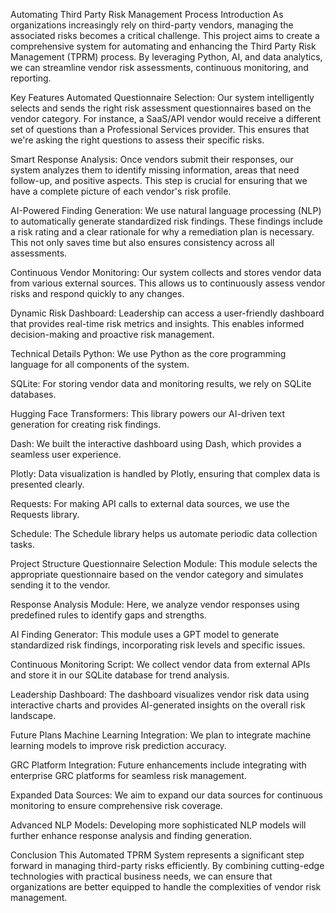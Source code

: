 Automating Third Party Risk Management Process
Introduction
As organizations increasingly rely on third-party vendors, managing the associated risks becomes a critical challenge. This project aims to create a comprehensive system for automating and enhancing the Third Party Risk Management (TPRM) process. By leveraging Python, AI, and data analytics, we can streamline vendor risk assessments, continuous monitoring, and reporting.

Key Features
Automated Questionnaire Selection:
Our system intelligently selects and sends the right risk assessment questionnaires based on the vendor category. For instance, a SaaS/API vendor would receive a different set of questions than a Professional Services provider. This ensures that we're asking the right questions to assess their specific risks.

Smart Response Analysis:
Once vendors submit their responses, our system analyzes them to identify missing information, areas that need follow-up, and positive aspects. This step is crucial for ensuring that we have a complete picture of each vendor's risk profile.

AI-Powered Finding Generation:
We use natural language processing (NLP) to automatically generate standardized risk findings. These findings include a risk rating and a clear rationale for why a remediation plan is necessary. This not only saves time but also ensures consistency across all assessments.

Continuous Vendor Monitoring:
Our system collects and stores vendor data from various external sources. This allows us to continuously assess vendor risks and respond quickly to any changes.

Dynamic Risk Dashboard:
Leadership can access a user-friendly dashboard that provides real-time risk metrics and insights. This enables informed decision-making and proactive risk management.

Technical Details
Python: We use Python as the core programming language for all components of the system.

SQLite: For storing vendor data and monitoring results, we rely on SQLite databases.

Hugging Face Transformers: This library powers our AI-driven text generation for creating risk findings.

Dash: We built the interactive dashboard using Dash, which provides a seamless user experience.

Plotly: Data visualization is handled by Plotly, ensuring that complex data is presented clearly.

Requests: For making API calls to external data sources, we use the Requests library.

Schedule: The Schedule library helps us automate periodic data collection tasks.

Project Structure
Questionnaire Selection Module:
This module selects the appropriate questionnaire based on the vendor category and simulates sending it to the vendor.

Response Analysis Module:
Here, we analyze vendor responses using predefined rules to identify gaps and strengths.

AI Finding Generator:
This module uses a GPT model to generate standardized risk findings, incorporating risk levels and specific issues.

Continuous Monitoring Script:
We collect vendor data from external APIs and store it in our SQLite database for trend analysis.

Leadership Dashboard:
The dashboard visualizes vendor risk data using interactive charts and provides AI-generated insights on the overall risk landscape.

Future Plans
Machine Learning Integration: We plan to integrate machine learning models to improve risk prediction accuracy.

GRC Platform Integration: Future enhancements include integrating with enterprise GRC platforms for seamless risk management.

Expanded Data Sources: We aim to expand our data sources for continuous monitoring to ensure comprehensive risk coverage.

Advanced NLP Models: Developing more sophisticated NLP models will further enhance response analysis and finding generation.

Conclusion
This Automated TPRM System represents a significant step forward in managing third-party risks efficiently. By combining cutting-edge technologies with practical business needs, we can ensure that organizations are better equipped to handle the complexities of vendor risk management.
